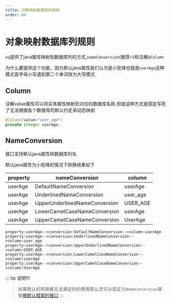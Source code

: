 ```yaml
---
title: 对象映射数据库列规则
order: 60
---
```


# 对象映射数据库列规则
`eq`提供了java属性映射到数据库列的方式,`nameConversion`(推荐🔥)和注解`@Column`

为什么要提供这个功能，因为默认java属性我们认为是小驼峰也就是`userAge`这种模式首字母小写遇到第二个单词改为大写模式

## Column
注解value属性可以将实体属性映射到对应的数据库名称,但是这种方式是固定写死了无法根据各个数据库的默认约定来动态映射
```java
@Column(value="user_age")
private Integer userAge;
```

## NameConversion
接口支持默认java属性转数据库列名

默认java属性为小驼峰的情况下转换结果如下


property  | nameConversion | column  
---  | --- | --- 
userAge  | DefaultNameConversion | userAge
userAge  | UnderlinedNameConversion | user_age
userAge  | UpperUnderlinedNameConversion | USER_AGE
userAge  | LowerCamelCaseNameConversion | userAge
userAge  | UpperCamelCaseNameConversion | UserAge

```log
property:userAge-->conversion:DefaultNameConversion-->column:userAge
property:userAge-->conversion:UnderlinedNameConversion-->column:user_age
property:userAge-->conversion:UpperUnderlinedNameConversion-->column:USER_AGE
property:userAge-->conversion:LowerCamelCaseNameConversion-->column:userAge
property:userAge-->conversion:UpperCamelCaseNameConversion-->column:UserAge
```


::: tip 说明!!!
> 如果默认的转换都无法满足你的使用那么您可以自定义`NameConversion`来替[换默认框架的接口](/easy-query-doc/framework/replace-configure)
:::


